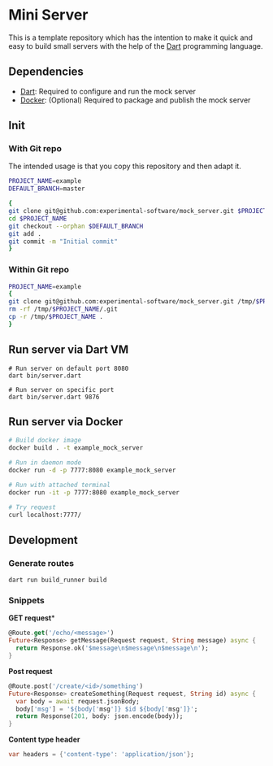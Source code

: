 # Mini Server

This is a template repository which has the intention to make it quick and easy to build small servers with
the help of the [Dart](https://www.dart.dev) programming language.

## Dependencies

- [Dart](https://www.dart.dev): Required to configure and run the mock server
- [Docker](https://www.docker.com): (Optional) Required to package and publish the mock server

## Init

### With Git repo

The intended usage is that you copy this repository and then adapt it.

```bash
PROJECT_NAME=example
DEFAULT_BRANCH=master

{
git clone git@github.com:experimental-software/mock_server.git $PROJECT_NAME
cd $PROJECT_NAME
git checkout --orphan $DEFAULT_BRANCH
git add .
git commit -m "Initial commit"
}
```

### Within Git repo

```bash
PROJECT_NAME=example
{
git clone git@github.com:experimental-software/mock_server.git /tmp/$PROJECT_NAME || exit 1
rm -rf /tmp/$PROJECT_NAME/.git
cp -r /tmp/$PROJECT_NAME .
}
```

## Run server via Dart VM

```
# Run server on default port 8080
dart bin/server.dart

# Run server on specific port
dart bin/server.dart 9876
```

## Run server via Docker

```bash
# Build docker image
docker build . -t example_mock_server

# Run in daemon mode
docker run -d -p 7777:8080 example_mock_server

# Run with attached terminal
docker run -it -p 7777:8080 example_mock_server

# Try request
curl localhost:7777/
```

## Development

### Generate routes

```
dart run build_runner build
```

### Snippets

**GET request***

```dart
@Route.get('/echo/<message>')
Future<Response> getMessage(Request request, String message) async {
  return Response.ok('$message\n$message\n$message\n');
}
```

**Post request**

```dart
@Route.post('/create/<id>/something')
Future<Response> createSomething(Request request, String id) async {
  var body = await request.jsonBody;
  body['msg'] = '${body['msg']} $id ${body['msg']}';
  return Response(201, body: json.encode(body));
}
```

**Content type header**

```dart
var headers = {'content-type': 'application/json'};
```
